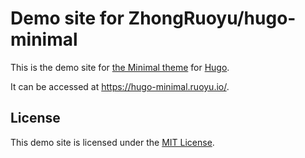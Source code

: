 # Demo site for ZhongRuoyu/hugo-minimal

This is the demo site for
[the Minimal theme](https://github.com/ZhongRuoyu/hugo-minimal) for
[Hugo](https://gohugo.io/).

It can be accessed at <https://hugo-minimal.ruoyu.io/>.

## License

This demo site is licensed under the [MIT License](LICENSE).
